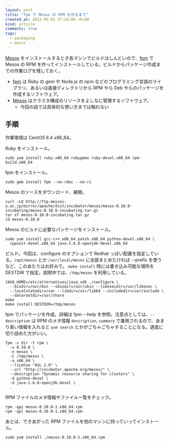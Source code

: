 ```yaml
---
layout: post
title: "fpm で Mesos の RPM を作るまで"
created_at: 2013-05-03 17:24:00 +9:00
kind: article
comments: true
tags:
  - packaging
  - mesos
---
```


[Mesos] をインストールするとき各マシンでビルドはしんどいので、[fpm] で Mesos の RPM を作ってインストールしている。ビルドからパッケージ作成までの作業ログを残しておく。

<!-- more -->

- [fpm] は Ruby の gem や Node.js の npm などのプログラミング言語のライブラリ、あるいは直接ディレクトリから RPM やら Deb やらのパッケージを作成するソフトウェア。
- [Mesos] はクラスタ構成のリソースをよしなに管理するソフトウェア。
  - 今回の話では具体的な使い方までは触れない

## 手順

作業環境は CentOS 6.4 x86\_64。

 Ruby をインストール。

    sudo yum install ruby.x86_64 rubygems ruby-devel.x86_64 rpm-build.x86_64

fpm をインストール。

    sudo gem install fpm --no-rdoc --no-ri

Mesos のソースをダウンロード、展開。

    curl -LO http://ftp.meisei-u.ac.jp/mirror/apache/dist/incubator/mesos/mesos-0.10.0-incubating/mesos-0.10.0-incubating.tar.gz
    tar xf mesos-0.10.0-incubating.tar.gz
    cd mesos-0.10.0

Mesos のビルドに必要なパッケージをインストール。

    sudo yum install gcc-c++.x86_64 patch.x86_64 python-devel.x86_64 \
      cppunit-devel.x86_64 java-1.6.0-openjdk-devel.x86_64

ビルド。今回は、configure のオプションで Redhat っぽい配置を指定している。`/opt/mesos` とか `/usr/local/mesos` に全部まとめたければ --prefix を使うなど、このあたりはお好みで。
`make install` 時には書き込み可能な場所を DESTDIR で指定。説明中では、`/tmp/mesos` を利用している。

    JAVA_HOME=/etc/alternatives/java_sdk ./configure \
      --bindir=/usr/bin --sbindir=/usr/sbin --libexecdir=/usr/libexec \
      --localstatedir=/var --libdir=/usr/lib64 --includedir=/usr/include \
      --datarootdir=/usr/share
    make
    make install DESTDIR=/tmp/mesos

fpm でパッケージを作成。詳細は fpm --help を参照。注意点としては、`--description` は RPM のメタ情報 `description`, `summary` で兼用されるので、あまり長い情報を入れると `yum search` とかがごちゃごちゃすることになる。適度に切り詰めた方がいい。

    fpm -s dir -t rpm \
      -v 0.10.0 \
      -n mesos \
      -C /tmp/mesos \
      -a x86_64 \
      --license "ASL 2.0" \
      --url "http://incubator.apache.org/mesos/" \
      --description "Dynamic resource sharing for clusters" \
      -d python-devel \
      -d java-1.6.0-openjdk-devel \
      .

RPM ファイルのメタ情報やファイル一覧をチェック。

    rpm -qpi mesos-0.10.0-1.x86_64.rpm
    rpm -qpl mesos-0.10.0-1.x86_64.rpm

あとは、できあがった RPM ファイルを他のマシンに持っていってインストール。

    sudo yum install ./mesos-0.10.0-1.x86_64.rpm

[Mesos]: http://incubator.apache.org/mesos/
[fpm]: https://github.com/jordansissel/fpm
